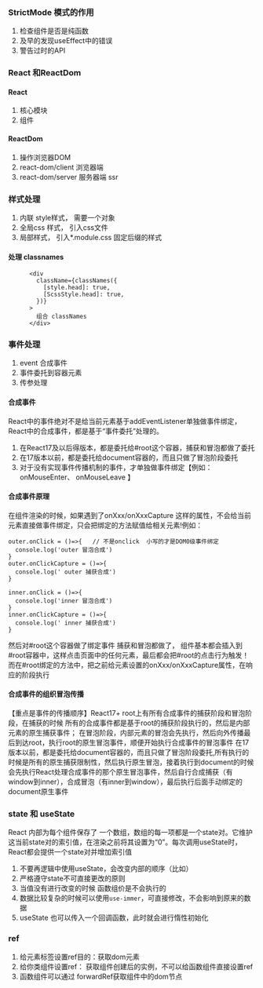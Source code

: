 ### StrictMode 模式的作用

1. 检查组件是否是纯函数
2. 及早的发现useEffect中的错误
3. 警告过时的API

### React 和ReactDom

#### React

1. 核心模块
2. 组件

#### ReactDom

1. 操作浏览器DOM
2. react-dom/client 浏览器端
3. react-dom/server 服务器端 ssr

### 样式处理

1. 内联 style样式， 需要一个对象
2. 全局css 样式， 引入css文件
3. 局部样式， 引入\*.module.css 固定后缀的样式

#### 处理 classnames

```
      <div
        className={classNames({
          [style.head]: true,
          [ScssStyle.head]: true,
        })}
      >
        组合 classNames
      </div>
```

### 事件处理

1. event 合成事件
2. 事件委托到容器元素
3. 传参处理

#### 合成事件

React中的事件绝对不是给当前元素基于addEventListener单独做事件绑定，React中的合成事件，都是基于“事件委托”处理的。

1. 在React17及以后得版本，都是委托给#root这个容器，捕获和冒泡都做了委托
2. 在17版本以前，都是委托给document容器的，而且只做了冒泡阶段委托
3. 对于没有实现事件传播机制的事件，才单独做事件绑定【例如：onMouseEnter、 onMouseLeave 】

#### 合成事件原理

在组件渲染的时候，如果遇到了onXxx/onXxxCapture 这样的属性，不会给当前元素直接做事件绑定，只会把绑定的方法赋值给相关元素!例如：

```
outer.onClick = ()=>{   // 不是onclick  小写的才是DOM0级事件绑定
  console.log('outer 冒泡合成')
}
outer.onClickCapture = ()=>{
  console.log(' outer 捕获合成')
}

inner.onClick = ()=>{
  console.log('inner 冒泡合成')
}
inner.onClickCapture = ()=>{
  console.log(' inner 捕获合成')
}
```

然后对#root这个容器做了绑定事件 捕获和冒泡都做了，
组件基本都会插入到#root容器中，这样点击页面中的任何元素，最后都会把#root的点击行为触发！  
而在#root绑定的方法中，把之前给元素设置的onXxx/onXxxCapture属性，在响应的阶段执行

#### 合成事件的组织冒泡传播

【重点是事件的传播顺序】React17+ root上有所有合成事件的捕获阶段和冒泡阶段，在捕获的时候 所有的合成事件都是基于root的捕获阶段执行的，然后是内部元素的原生捕获事件； 在冒泡阶段，内部元素的冒泡会先执行，然后向外传播最后到达root，执行root的原生冒泡事件，顺便开始执行合成事件的冒泡事件
在17版本以前，都是委托给document容器的，而且只做了冒泡阶段委托,所有执行的时候是所有的原生捕获限制性，然后执行原生冒泡，接着执行到document的时候会先执行React处理合成事件的那个原生冒泡事件，然后自行合成捕获（有window到inner），合成冒泡（有inner到window），最后执行后面手动绑定的document原生事件


### state 和 useState

React 内部为每个组件保存了 一个数组，数组的每一项都是一个state对。它维护这当前state对的索引值，在渲染之前将其设置为“0”。每次调用useState时，React都会提供一个state对并增加索引值

1. 不要再逻辑中使用useState，会改变内部的顺序（比如）
2. 严格遵守state不可直接更改的原则
3. 当值没有进行改变的时候 函数组价是不会执行的
4. 数据比较复杂的时候可以使用`use-immer`，可直接修改，不会影响到原来的数据
5. useState 也可以传入一个回调函数，此时就会进行惰性初始化

### ref

1. 给元素标签设置ref目的：获取dom元素
2. 给你类组件设置ref： 获取组件创建后的实例，不可以给函数组件直接设置ref
3. 函数组件可以通过 forwardRef获取组件中的dom节点
